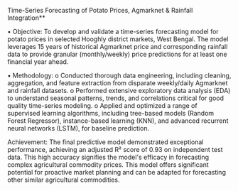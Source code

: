  Time-Series Forecasting of Potato Prices, Agmarknet & Rainfall Integration**

•	Objective: To develop and validate a time-series forecasting model for potato prices in selected Hooghly district markets, West Bengal. The model leverages 15 years of historical Agmarknet price and corresponding rainfall data to provide granular (monthly/weekly) price predictions for at least one financial year ahead.



•	Methodology: 
o	Conducted thorough data engineering, including cleaning, aggregation, and feature extraction from disparate weekly/daily Agmarknet and rainfall datasets.
o	Performed extensive exploratory data analysis (EDA) to understand seasonal patterns, trends, and correlations critical for good quality time-series modeling.
o	Applied and optimized a range of supervised learning algorithms, including tree-based models (Random Forest Regressor), instance-based learning (KNN), and advanced recurrent neural networks (LSTM), for baseline prediction.


Achievement: The final predictive model demonstrated exceptional performance, achieving an adjusted R² score of 0.93 on independent test data. This high accuracy signifies the model's efficacy in forecasting complex agricultural commodity prices. This model offers significant potential for proactive market planning and can be adapted for forecasting other similar agricultural commodities.
